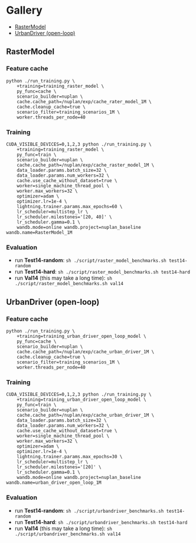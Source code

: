 # Gallery

- [RasterModel](#rastermodel)
- [UrbanDriver (open-loop)](#urbandriver-open-loop)

## RasterModel

### Feature cache

```
python ./run_training.py \
    +training=training_raster_model \
    py_func=cache \
    scenario_builder=nuplan \
    cache.cache_path=/nuplan/exp/cache_rater_model_1M \
    cache.cleanup_cache=true \
    scenario_filter=training_scenarios_1M \
    worker.threads_per_node=40
```

### Training

```
CUDA_VISIBLE_DEVICES=0,1,2,3 python ./run_training.py \
    +training=training_raster_model \
    py_func=train \
    scenario_builder=nuplan \
    cache.cache_path=/nuplan/exp/cache_raster_model_1M \
    data_loader.params.batch_size=32 \
    data_loader.params.num_workers=32 \
    cache.use_cache_without_dataset=true \
    worker=single_machine_thread_pool \
    worker.max_workers=32 \
    optimizer=adam \
    optimizer.lr=1e-4 \
    lightning.trainer.params.max_epochs=60 \
    lr_scheduler=multistep_lr \
    lr_scheduler.milestones='[20, 40]' \
    lr_scheduler.gamma=0.1 \
    wandb.mode=online wandb.project=nuplan_baseline wandb.name=RasterModel_1M
```

### Evaluation

- run **Test14-random**: `sh ./script/raster_model_benchmarks.sh test14-random`
- run **Test14-hard**: `sh ./script/raster_model_benchmarks.sh test14-hard`
- run **Val14** (this may take a long time): `sh ./script/raster_model_benchmarks.sh val14`

## UrbanDriver (open-loop)

### Feature cache

```
python ./run_training.py \
    +training=training_urban_driver_open_loop_model \
    py_func=cache \
    scenario_builder=nuplan \
    cache.cache_path=/nuplan/exp/cache_urban_driver_1M \
    cache.cleanup_cache=true \
    scenario_filter=training_scenarios_1M \
    worker.threads_per_node=40
```

### Training

```
CUDA_VISIBLE_DEVICES=0,1,2,3 python ./run_training.py \
    +training=training_urban_driver_open_loop_model \
    py_func=train \
    scenario_builder=nuplan \
    cache.cache_path=/nuplan/exp/cache_urban_driver_1M \
    data_loader.params.batch_size=32 \
    data_loader.params.num_workers=32 \
    cache.use_cache_without_dataset=true \
    worker=single_machine_thread_pool \
    worker.max_workers=32 \
    optimizer=adam \
    optimizer.lr=1e-4 \
    lightning.trainer.params.max_epochs=30 \
    lr_scheduler=multistep_lr \
    lr_scheduler.milestones='[20]' \
    lr_scheduler.gamma=0.1 \
    wandb.mode=online wandb.project=nuplan_baseline wandb.name=urban_driver_open_loop_1M
```

### Evaluation

- run **Test14-random**: `sh ./script/urbandriver_benchmarks.sh test14-random`
- run **Test14-hard**: `sh ./script/urbandriver_benchmarks.sh test14-hard`
- run **Val14** (this may take a long time): `sh ./script/urbandriver_benchmarks.sh val14`